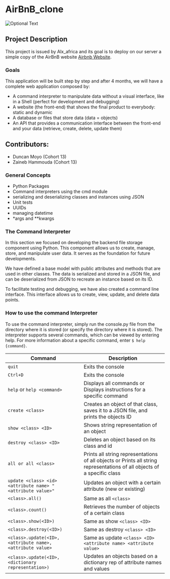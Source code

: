 # AirBnB_clone
![Optional Text](hbnb.png)
## Project Description

This project is issued by Alx_africa and its goal is to deploy on our server a simple copy of the AirBnB website [Airbnb Website](https://www.airbnb.com/).

### Goals

This application will be built step by step and after 4 months, we will have a complete web application composed by:

- A command interpreter to manipulate data without a visual interface, like in a Shell (perfect for development and debugging)
- A website (the front-end) that shows the final product to everybody: static and dynamic
- A database or files that store data (data = objects)
- An API that provides a communication interface between the front-end and your data (retrieve, create, delete, update them)

## Contributors:

- Duncan Moyo (Cohort 13)
- Zaineb Hammouda (Cohort 13)

### General Concepts

- Python Packages
- Command interpreters using the cmd module
- serializing and deserializing classes and instances using JSON
- Unit tests
- UUIDs
- managing datetime
- *args and **kwargs

### The Command Interpreter

In this section we focused on developing the backend file storage component using Python. This component allows us to create, manage, store, and manipulate user data. It serves as the foundation for future developments.

We have defined a base model with public attributes and methods that are used in other classes. The data is serialized and stored in a JSON file, and can be deserialized from JSON to recreate an instance based on its ID.

To facilitate testing and debugging, we have also created a command line interface. This interface allows us to create, view, update, and delete data points.

### How to use the command Interpreter

To use the command interpreter, simply run the console.py file from the directory where it is stored (or specify the directory where it is stored). The interpreter supports several commands, which can be viewed by entering help. For more information about a specific command, enter ``$ help {command}``.

| Command  | Description |
| ------------- | ------------- |
| ```quit```  | Exits the console  |
| ```Ctrl+D```  | Exits the console  |
| ```help``` or ```help <command>```  | Displays all commands or Displays instructions for a specific command
| ```create <class>```  | Creates an object of that class, saves it to a JSON file, and prints the objects ID
| ```show <class> <ID>```  | Shows string representation of an object
| ```destroy <class> <ID>```  | Deletes an object based on its class and id
| ```all or all <class>```  | Prints all string representations of all objects or Prints all string representations of all objects of a specific class
| ```update <class> <id> <attribute name> "<attribute value>"```  | Updates an object with a certain attribute (new or existing)
| ```<class>.all()```  | Same as all ```<class>```
| ```<class>.count()```  | Retrieves the number of objects of a certain class
| ```<class>.show(<ID>)```  | Same as show ```<class> <ID>```
| ```<class>.destroy(<ID>)```  | Same as destroy ```<class> <ID>```
| ```<class>.update(<ID>, <attribute name>, <attribute value>```  | Same as update ```<class> <ID> <attribute name> <attribute value>```
| ```<class>.update(<ID>, <dictionary representation>)```  | Updates an objects based on a dictionary rep of attribute names and values
